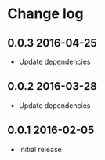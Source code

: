 # Change log

## 0.0.3 2016-04-25

* Update dependencies

## 0.0.2 2016-03-28

* Update dependencies

## 0.0.1 2016-02-05

* Initial release
